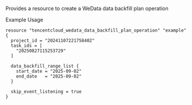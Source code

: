Provides a resource to create a WeData data backfill plan operation

Example Usage

```hcl
resource "tencentcloud_wedata_data_backfill_plan_operation" "example" {
  project_id = "20241107221758402"
  task_ids = [
    "20250827115253729"
  ]

  data_backfill_range_list {
    start_date = "2025-09-02"
    end_date   = "2025-09-02"
  }

  skip_event_listening = true
}
```
